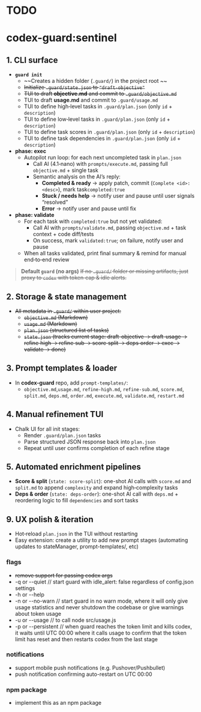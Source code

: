 # TODO

# codex-guard:sentinel

## 1. CLI surface
- **`guard init`**
  - ~~Creates a hidden folder (`.guard/`) in the project root  ~~
  - ~~Initialize `.guard/state.json` to `"draft-objective"`~~
  - ~~TUI to draft **objective.md** and commit to `.guard/objective.md`~~
  - TUI to draft **usage.md** and commit to `.guard/usage.md`
  - TUI to define high‑level tasks in `.guard/plan.json` (only `id` + `description`)
  - TUI to define low‑level tasks in `.guard/plan.json` (only `id` + `description`)
  - TUI to define task scores in `.guard/plan.json` (only `id` + `description`)
  - TUI to define task dependencies in `.guard/plan.json` (only `id` + `description`)
- **phase: exec**
  - Autopilot run loop: for each next uncompleted task in `plan.json`
    - Call AI (4.1‑nano) with `prompts/execute.md`, passing full `objective.md` + single task
    - Semantic analysis on the AI’s reply:  
      - **Completed & ready** → apply patch, commit (`Complete <id>: <desc>`), mark task`completed:true`
      - **Stuck / needs help** → notify user and pause until user signals “resolved”
      - **Error** → notify user and pause until fix
- **phase:  validate**
  - For each task with `completed:true` but not yet validated:
    - Call AI with `prompts/validate.md`, passing `objective.md` + task context + code diff/tests
    - On success, mark `validated:true`; on failure, notify user and pause
  - When all tasks validated, print final summary & remind for manual end‑to‑end review

> **Default `guard` (no args)**
> ~~If no `.guard/` folder or missing artifacts, just proxy to `codex` with token‑cap & idle alerts.~~

## 2. Storage & state management
- ~~All metadata in `.guard/` within user project:~~
  - ~~`objective.md` (Markdown)~~
  - ~~`usage.md` (Markdown)~~
  - ~~`plan.json` (structured list of tasks)~~
  - ~~`state.json` (tracks current stage: draft-objective → draft-usage → refine‑high → refine‑sub → score‑split → deps‑order → exec → validate → done)~~

## 3. Prompt templates & loader
- In **codex-guard** repo, add `prompt-templates/`:
  - `objective.md`,`usage.md`, `refine-high.md`, `refine-sub.md`, `score.md`, `split.md`, `deps.md`, `order.md`, `execute.md`, `validate.md`, `restart.md`

## 4. Manual refinement TUI
- Chalk UI for all init stages:
  - Render `.guard/plan.json` tasks
  - Parse structured JSON response back into `plan.json`
  - Repeat until user confirms completion of each refine stage

## 5. Automated enrichment pipelines
- **Score & split** (`state: score-split`): one-shot AI calls with `score.md` and `split.md` to append `complexity` and expand high‑complexity tasks
- **Deps & order** (`state: deps-order`): one-shot AI call with `deps.md` + reordering logic to fill `dependencies` and sort tasks

## 9. UX polish & iteration
- Hot‑reload `plan.json` in the TUI without restarting
- Easy extension: create a utility to add new prompt stages (automating updates to stateManager, prompt-templates/, etc)

### flags

- ~~remove support for passing codex args~~
- -q or --quiet // start guard with idle_alert: false regardless of config.json settings
- -h or --help
- -n or --no-warn // start guard in no warn mode, where it will only give usage statistics and never shutdown the codebase or give warnings about token usage
- -u or --usage // to call node src/usage.js
- -p or --persistent // when guard reaches the token limit and kills codex, it waits until UTC 00:00 where it calls usage to confirm that the token limit has reset and then restarts codex from the last stage

### notifications

- support mobile push notifications (e.g. Pushover/Pushbullet)
- push notification confirming auto-restart on UTC 00:00

### npm package

- implement this as an npm package
